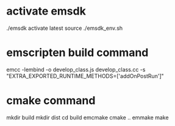 # activate emsdk
./emsdk activate latest
source ./emsdk_env.sh

<!-- emcc -o hello.html demo.cc -s "EXTRA_EXPORTED_RUNTIME_METHODS=['ccall']" -s EXPORTED_FUNCTIONS="['_fun1']"
emcc fun1.cpp -o fun1.js -s EXPORTED_FUNCTIONS="['_int_sqrt']"
emcc -lembind -o develop.js develop.cc -->

# emscripten build command
emcc -lembind -o develop_class.js develop_class.cc -s "EXTRA_EXPORTED_RUNTIME_METHODS=['addOnPostRun']"

# cmake command
mkdir build
mkdir dist
cd build
emcmake cmake ..
emmake make